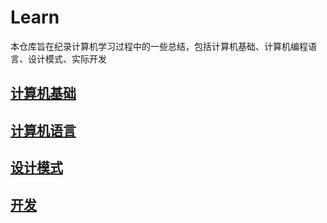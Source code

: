 # Learn
本仓库旨在纪录计算机学习过程中的一些总结，包括计算机基础、计算机编程语言、设计模式、实际开发
## [计算机基础](/base/README.md)
## [计算机语言](/language/README.md)
## [设计模式](/pattern/README.md)
## [开发](/develop/README.md)